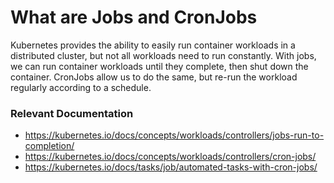 # What are Jobs and CronJobs
Kubernetes provides the ability to easily run container workloads in a distributed cluster, but not all workloads need to run constantly. With jobs, we can run container workloads until they complete, then shut down the container. CronJobs allow us to do the same, but re-run the workload regularly according to a schedule.

### Relevant Documentation
- https://kubernetes.io/docs/concepts/workloads/controllers/jobs-run-to-completion/
- https://kubernetes.io/docs/concepts/workloads/controllers/cron-jobs/
- https://kubernetes.io/docs/tasks/job/automated-tasks-with-cron-jobs/

